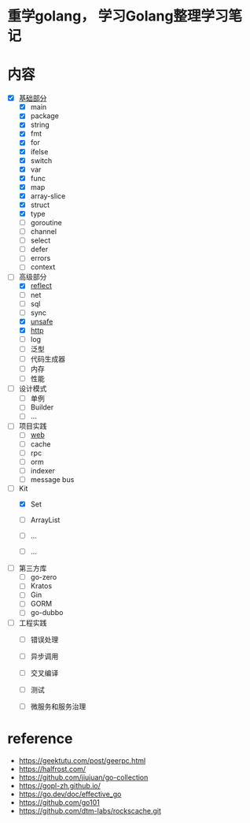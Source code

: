 # 重学golang， 学习Golang整理学习笔记

# 内容
- [x] [基础部分](./doc/basic.md)
    - [x] main
    - [x] package
    - [x] string
    - [x] fmt
    - [x] for 
    - [x] ifelse
    - [x] switch
    - [x] var
    - [x] func
    - [x] map
    - [x] array-slice
    - [x] struct
    - [x] type
    - [ ] goroutine
    - [ ] channel
    - [ ] select
    - [ ] defer
    - [ ] errors
    - [ ] context
- [ ] 高级部分
    - [x] [reflect](./doc/reflection.md)
    - [ ] net
    - [ ] sql
    - [ ] sync
    - [x] [unsafe](./doc/unsafe.md)
    - [x] [http](./doc/http.md)
    - [ ] log
    - [ ] 泛型
    - [ ] 代码生成器
    - [ ] 内存
    - [ ] 性能

- [ ] 设计模式
    - [ ] 单例
    - [ ] Builder
    - [ ] ...

- [ ] 项目实践
    - [ ] [web](./doc/web.md)
    - [ ] cache
    - [ ] rpc
    - [ ] orm
    - [ ] indexer
    - [ ] message bus

- [ ] Kit
    - [x] Set
    - [ ] ArrayList
    - [ ] ...
    - [ ] ...


- [ ] 第三方库
    - [ ] go-zero
    - [ ] Kratos
    - [ ] Gin
    - [ ] GORM
    - [ ] go-dubbo
    
- [ ] 工程实践
    - [ ] 错误处理
    - [ ] 异步调用
    - [ ] 交叉编译
    - [ ] 测试
    - [ ] 微服务和服务治理



# reference
* https://geektutu.com/post/geerpc.html
* https://halfrost.com/
* https://github.com/jiujuan/go-collection
* https://gopl-zh.github.io/
* https://go.dev/doc/effective_go
* https://github.com/go101
* https://github.com/dtm-labs/rockscache.git
